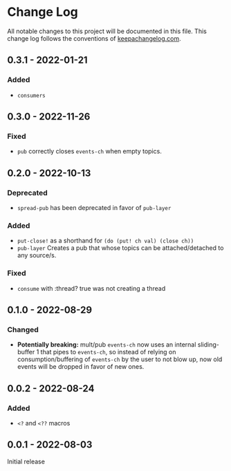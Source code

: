 # Change Log
All notable changes to this project will be documented in this file. This change log follows the conventions of [keepachangelog.com](http://keepachangelog.com/).

## 0.3.1 - 2022-01-21
### Added
- `consumers`

## 0.3.0 - 2022-11-26
### Fixed
- `pub` correctly closes `events-ch` when empty topics.

## 0.2.0 - 2022-10-13

### Deprecated
- `spread-pub` has been deprecated in favor of `pub-layer`
### Added
- `put-close!` as a shorthand for `(do (put! ch val) (close ch))`
- `pub-layer` Creates a pub that whose topics can be attached/detached to any source/s.
### Fixed
- `consume` with :thread? true was not creating a thread

## 0.1.0 - 2022-08-29
### Changed
- **Potentially breaking:** mult/pub `events-ch` now uses an internal sliding-buffer 1 that pipes to `events-ch`, so instead of relying on consumption/buffering of `events-ch` by the user to not blow up, now old events will be dropped in favor of new ones.

## 0.0.2 - 2022-08-24
### Added
- `<?` and `<??` macros

## 0.0.1 - 2022-08-03

Initial release